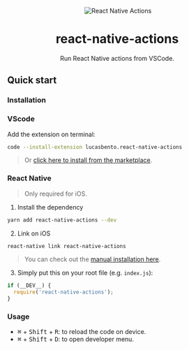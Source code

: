 <p align="center">
  <img alt="React Native Actions" title="React Native Actions" src="https://cdn.rawgit.com/lucasbento/react-native-actions/master/common/media/logo.png" />
</p>

<h1 align="center">react-native-actions</h1>
<p align="center">
  Run React Native actions from VSCode.
</p>

## Quick start

### Installation

### VScode

Add the extension on terminal:
```bash
code --install-extension lucasbento.react-native-actions
```
> Or [click here to install from the marketplace](https://marketplace.visualstudio.com/items?itemName=lucasbento.react-native-actions).

### React Native

> Only required for iOS.

1. Install the dependency
```bash
yarn add react-native-actions --dev
```

2. Link on iOS
```bash
react-native link react-native-actions
```

> You can check out the [manual installation here](https://github.com/lucasbento/react-native-actions/blob/master/packages/react-native-actions/README.md#manual-installation).

3. Simply put this on your root file (e.g. `index.js`):
```js
if (__DEV__) {
  require('react-native-actions');
}
```

### Usage

- <kbd>⌘</kbd> + <kbd>Shift</kbd> + <kbd>R</kbd>: to reload the code on device.
- <kbd>⌘</kbd> + <kbd>Shift</kbd> + <kbd>D</kbd>: to open developer menu.
